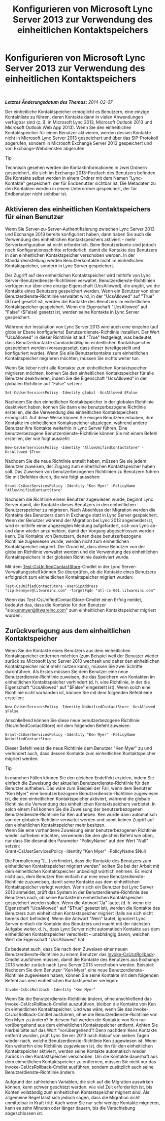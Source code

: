 ﻿---
title: Konfigurieren von Microsoft Lync Server 2013 zur Verwendung des einheitlichen Kontaktspeichers
TOCTitle: Konfigurieren von Microsoft Lync Server 2013 zur Verwendung des einheitlichen Kontaktspeichers
ms:assetid: 6aa17ae3-764e-4986-a900-85a3cdb8c1fc
ms:mtpsurl: https://technet.microsoft.com/de-de/library/JJ688083(v=OCS.15)
ms:contentKeyID: 49890781
ms.date: 05/19/2016
mtps_version: v=OCS.15
ms.translationtype: HT
---

# Konfigurieren von Microsoft Lync Server 2013 zur Verwendung des einheitlichen Kontaktspeichers

 

_**Letztes Änderungsdatum des Themas:** 2014-02-07_

Der einheitliche Kontaktspeicher ermöglicht es Benutzern, eine einzige Kontaktliste zu führen, deren Kontakte dann in vielen Anwendungen verfügbar sind (z. B. in Microsoft Lync 2013, Microsoft Outlook 2013 und Microsoft Outlook Web App 2013). Wenn Sie den einheitlichen Kontaktspeicher für einen Benutzer aktivieren, werden dessen Kontakte nicht in Microsoft Lync Server 2013 gespeichert und über das SIP-Protokoll abgerufen, sondern in Microsoft Exchange Server 2013 gespeichert und von Exchange-Webdiensten abgerufen.


> [!TIP]
> Technisch gesehen werden die Kontaktinformationen in zwei Ordnern gespeichert, die sich im Exchange 2013-Postfach des Benutzers befinden. Die Kontakte selbst werden in einem Ordner mit dem Namen "Lync-Kontakte" gespeichert, der für Endbenutzer sichtbar ist. Die Metadaten zu den Kontakten werden in einem Unterordner gespeichert, der für Endbenutzer nicht sichtbar ist.



## Aktivieren des einheitlichen Kontaktspeichers für einen Benutzer

Wenn Sie Server-zu-Server-Authentifizierung zwischen Lync Server 2013 und Exchange 2013 bereits konfiguriert haben, dann haben Sie auch die Verwendung des einheitlichen Kontaktspeichers aktiviert – mehr Serverkonfiguration ist nicht erforderlich. Beim Benutzerkonto sind jedoch noch Konfigurationsschritte erforderlich, damit die Kontakte des Benutzers in den einheitlichen Kontaktspeicher verschoben werden. In der Standardeinstellung werden Benutzerkontakte nicht im einheitlichen Kontaktspeicher, sondern in Lync Server gespeichert.

Der Zugriff auf den einheitlichen Kontaktspeicher wird mithilfe von Lync Server-Benutzerdienste-Richtlinien verwaltet. Benutzerdienste-Richtlinien verfügen nur über eine einzige Eigenschaft (UcsAllowed), die angibt, wo die Kontakte eines Benutzers gespeichert werden. Wenn ein Benutzer von einer Benutzerdienste-Richtlinie verwaltet wird, in der "UcsAllowed" auf "True" ($True) gesetzt ist, werden die Kontakte des Benutzers im einheitlichen Kontaktspeicher gespeichert. Wenn die Eigenschaft "UcsAllowed" auf "False" ($False) gesetzt ist, werden seine Kontakte in Lync Server gespeichert.

Während der Installation von Lync Server 2013 wird auch eine einzelne (auf globaler Ebene konfigurierte) Benutzerdienste-Richtlinie installiert. Der Wert "UcsAllowed" in dieser Richtlinie ist auf "True" festgelegt, was bedeutet, dass Benutzerkontakte standardmäßig im einheitlichen Kontaktspeicher gespeichert werden (vorausgesetzt, dass dieser bereitgestellt und konfiguriert wurde). Wenn Sie alle Benutzerkontakte zum einheitlichen Kontaktspeicher migrieren möchten, müssen Sie nichts weiter tun.

Wenn Sie lieber nicht alle Kontakte zum einheitlichen Kontaktspeicher migrieren möchten, können Sie den einheitlichen Kontaktspeicher für alle Benutzer deaktivieren, indem Sie die Eigenschaft "UcsAllowed" in der globalen Richtlinie auf "False" setzen:

    Set-CsUserServicesPolicy -Identity global -UcsAllowed $False

Nachdem Sie den einheitlichen Kontaktspeicher in der globalen Richtlinie deaktiviert haben, können Sie dann eine benutzerbezogene Richtlinie erstellen, die die Verwendung des einheitlichen Kontaktspeichers ermöglicht. Auf diese Weise können Sie einigen Benutzern erlauben, ihre Kontakte im einheitlichen Kontakspeicher abzulegen, während andere Benutzer ihre Kontakte weiterhin in Lync Server führen. Eine benutzerbezogene Benutzerdienste-Richtlinie können Sie mit einem Befehl erstellen, der wie folgt aussieht:

    New-CsUserServicesPolicy -Identity "AllowUnifiedContactStore" -UcsAllowed $True

Nachdem Sie die neue Richtlinie erstellt haben, müssen Sie sie jedem Benutzer zuweisen, der Zugang zum einheitlichen Kontaktspeicher haben soll. Das Zuweisen von benutzerbezogenen Richtlinien zu Benutzern führen Sie mit Befehlen durch, die wie folgt aussehen:

    Grant-CsUserServicesPolicy -Identity "Ken Myer" -PolicyName "AllowUnifiedContactStore"

Nachdem die Richtlinie einem Benutzer zugewiesen wurde, beginnt Lync Server damit, die Kontakte dieses Benutzers in den einheitlichen Benutzerspeicher zu migrieren. Nach Abschluss der Migration werden die Kontakte des Benutzers dann in Exchange statt in Lync Server gespeichert. Wenn der Benutzer während der Migration bei Lync 2013 angemeldet ist, wird er mithilfe einer angezeigten Meldung aufgefordert, sich von Lync ab- und dann wieder anzumelden, damit der Vorgang abgeschlossen werden kann. Die Kontakte von Benutzern, denen diese benutzerbezogene Richtlinie zugewiesen wurde, werden nicht zum einheitlichen Kontaktspeicher migriert. Der Grund ist, dass diese Benutzer von der globalen Richtlinie verwaltet werden und die Verwendung des einheitlichen Kontaktspeichers in der globalen Richtlinie deaktiviert wurde.

Mit dem [Test-CsUnifiedContactStore](test-csunifiedcontactstore.md)-Cmdlet in der Lync Server-Verwaltungsshell können Sie überprüfen, ob die Kontakte eines Benutzers erfolgreich zum einheitlichen Kontaktspeicher migriert wurden:

    Test-CsUnifiedContactStore -UserSipAddress "sip:kenmyer@litwareinc.com" -TargetFqdn "atl-cs-001.litwareinc.com"

Wenn das Test-CsUnifiedContactStore-Cmdlet einen Erfolg meldet, bedeutet das, dass die Kontakte für den Benutzer "sip:kenmyer@litwareinc.com" zum einheitlichen Kontaktspeicher migriert wurden.

## Zurückverlegung aus dem einheitlichen Kontaktspeicher

Wenn Sie die Kontakte eines Benutzers aus dem einheitlichen Kontaktspeicher entfernen möchten (zum Beispiel weil der Benutzer wieder zurück zu Microsoft Lync Server 2010 wechselt und daher den einheitlichen Kontaktspeicher nicht mehr nutzen kann), müssen Sie zwei Schritte durchführen. Als Erstes müssen Sie dem Benutzer eine neue Benutzerdienste-Richtlinie zuweisen, die das Speichern von Kontakten im einheitlichen Kontaktspeicher verhindert (d. h. eine Richtlinie, in der die Eigenschaft "UcsAllowed" auf "$False" eingestellt ist). Wenn solch eine Richtlinie nicht vorhanden ist, können Sie mit dem folgenden Befehl eine erstellen:

    New-CsUserServicesPolicy -Identity NoUnifiedContactStore -UcsAllowed $False

Anschließend können Sie diese neue benutzerbezogene Richtlinie (NoUnifiedContactStore) mit dem folgenden Befehl zuweisen:

    Grant-CsUserServicesPolicy -Identity "Ken Myer" -PolicyName NoUnifiedContactStore

Dieser Befehl weist die neue Richtlinie dem Benutzer "Ken Myer" zu und verhindert auch, dass dessen Kontakte zum einheitlichen Kontaktspeicher migriert werden.


> [!TIP]
> In manchen Fällen können Sie den gleichen Endeffekt erzielen, indem Sie einfach die Zuweisung der aktuellen Benutzerdienste-Richtlinie für den Benutzer aufheben. Das wäre zum Beispiel der Fall, wenn dem Benutzer "Ken Myer" eine benutzerbezogene Benutzerdienste-Richtlinie zugewiesen ist, die den einheitlichen Kontaktspeicher aktiviert, während die globale Richtlinie die Verwendung des einheitlichen Kontaktspeichers verbietet. In solch einem Fall können Sie die Zuweisung der benutzerbezogenen Benutzerdienste-Richtlinie für Ken aufheben. Ken würde dann automatisch von der globalen Richtlinie verwaltet werden und somit keinen Zugriff auf den einheitlichen Kontaktspeicher mehr besitzen.<BR>Wenn Sie eine vorhandene Zuweisung einer benutzerbezogenen Richtlinie wieder aufheben möchten, verwenden Sie den gleichen Befehl wie oben, nur dass Sie diesmal den Parameter "PolicyName" auf den Wert "Null" setzen:<BR>Grant-CsUserServicesPolicy –Identity "Ken Myer" –PolicyName $Null



Die Formulierung "\[...\] verhindert, dass die Kontakte des Benutzers zum einheitlichen Kontaktspeicher migriert werden" sollten Sie bei der Arbeit mit dem einheitlichen Kontaktspeicher unbedingt wörtlich nehmen. Es reicht nicht aus, dem Benutzer Ken einfach nur eine neue Benutzerdienste-Richtlinie zuzuweisen, damit seine Kontakte aus dem einheitlichen Kontaktspeicher verlegt werden. Wenn sich ein Benutzer bei Lync Server 2013 anmeldet, prüft das System in der Benutzerdienste-Richtlinie des Benutzers nach, ob seine Kontakte im einheitlichen Kontaktspeicher gespeichert werden sollen. Wenn die Antwort "Ja" lautet (d. h. wenn die Eigenschaft "UcsAllowed" auf "$True" gesetzt ist), werden die Kontakte des Benutzers zum einheitlichen Kontaktspeicher migriert (falls sie sich nicht bereits dort befinden). Wenn die Antwort "Nein" lautet, ignoriert Lync Server einfach die Kontakte des Benutzers und macht mit der nächsten Aufgabe weiter. d. h., dass Lync Server nicht automatisch Kontakte aus dem einheitlichen Kontaktspeicher verschiebt – unabhängig davon, welchen Wert die Eigenschaft "UcsAllowed" hat.

Es bedeutet auch, dass Sie nach dem Zuweisen einer neuen Benutzerdienste-Richtlinie zu einem Benutzer das [Invoke-CsUcsRollback](invoke-csucsrollback.md)-Cmdlet ausführen müssen, damit die Kontakte des Benutzers aus Exchange 2013 wieder zurück nach Lync Server 2013 verschoben werden. Beispiel: Nachdem Sie dem Benutzer "Ken Myer" eine neue Benutzerdienste-Richtlinie zugewiesen haben, können Sie seine Kontakte mit dem folgenden Befehl aus dem einheitlichen Kontaktspeicher verlegen:

    Invoke-CsUcsRollback -Identity "Ken Myer"

Wenn Sie die Benutzerdienste-Richtlinie ändern, ohne anschließend das Invoke-CsUcsRollback-Cmdlet auszuführen, bleiben die Kontakte von Ken im einheitlichen Kontaktspeicher. Und was wäre, wenn Sie das Invoke-CsUcsRollback-Cmdlet ausführen, ohne die Benutzerdienste-Richtlinie von Ken Myer zu ändern? In diesem Fall werden die Kontakte von Ken nur vorübergehend aus dem einheitlichen Kontaktspeicher entfernt. Achten Sie hierbei bitte auf das Wort "vorübergehend"\! Denn nachdem Kens Kontakte entfernt wurden, prüft Lync Server 2013 nach Ablauf von sieben Tagen wieder nach, welche Benutzerdienste-Richtlinie Ken zugewiesen ist. Wenn Ken weiterhin eine Richtlinie zugewiesen ist, die ihn für den einheitlichen Kontaktspeicher aktiviert, werden seine Kontakte automatisch wieder zurück in den Kontaktspeicher verschoben. Um die Kontakte dauerhaft aus dem einheitlichen Kontaktspeicher zu entfernen, müssen Sie nicht nur das Invoke-CsUcsRollback-Cmdlet ausführen, sondern zusätzlich auch seine Benutzerdienste-Richtlinie ändern.

Aufgrund der zahlreichen Variablen, die sich auf die Migration auswirken können, kann schwer geschätzt werden, wie viel Zeit erforderlich ist, bis Konten vollständig zum einheitlichen Kontaktspeicher migriert sind. Als allgemeine Regel lässt sich jedoch sagen, dass die Migration nicht unmittelbar in Kraft tritt: Auch wenn Sie nur sehr wenige Kontakte migrieren, kann es zehn Minuten oder länger dauern, bis die Verschiebung abgeschlossen ist.

